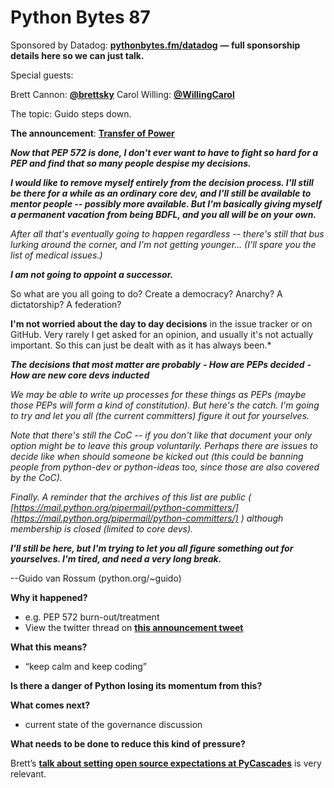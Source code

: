 # Python Bytes 87

Sponsored by Datadog: [**pythonbytes.fm/datadog**](http://pythonbytes.fm/datadog) **— full sponsorship details here so we can just talk.**

Special guests:

Brett Cannon: [**@brettsky**](https://twitter.com/brettsky)
Carol Willing: [**@WillingCarol**](https://twitter.com/WillingCarol)

The topic: Guido steps down.

**The announcement**: [**Transfer of Power**](https://mail.python.org/pipermail/python-committers/2018-July/005664.html)

***Now that PEP 572 is done, I don't ever want to have to fight so hard for a PEP and find that so many people despise my decisions.***
  
***I would like to remove myself entirely from the decision process. I'll still be there for a while as an ordinary core dev, and I'll still be available to mentor people -- possibly more available. But I'm basically giving myself a permanent vacation from being BDFL, and you all will be on your own.***

*After all that's eventually going to happen regardless -- there's still that bus lurking around the corner, and I'm not getting younger... (I'll spare you the list of medical issues.)*
  
***I am not going to appoint a successor.***

So what are you all going to do? Create a democracy? Anarchy? A dictatorship? A federation?
  
**I'm not worried about the day to day decisions** in the issue tracker or on GitHub. Very rarely I get asked for an opinion, and usually it's not actually important. So this can just be dealt with as it has always been.*
  
***The decisions that most matter are probably***
 ***- How are PEPs decided***
 ***- How are new core devs inducted***

*We may be able to write up processes for these things as PEPs (maybe those PEPs will form a kind of constitution). But here's the catch. I'm going to try and let you all (the current committers) figure it out for yourselves.*
  
*Note that there's still the CoC -- if you don't like that document your only option might be to leave this group voluntarily. Perhaps there are issues to decide like when should someone be kicked out (this could be banning people from python-dev or python-ideas too, since those are also covered by the CoC).*

*Finally. A reminder that the archives of this list are public ( [https://mail.python.org/pipermail/python-committers/](https://mail.python.org/pipermail/python-committers/) ) although membership is closed (limited to core devs).*
  
***I'll still be here, but I'm trying to let you all figure something out for yourselves. I'm tired, and need a very long break.***

--Guido van Rossum (python.org/~guido)
  
**Why it happened?**

- e.g. PEP 572 burn-out/treatment
- View the twitter thread on [**this announcement tweet**](https://twitter.com/raymondh/status/1014210487112818689)
  
**What this means?**

  - “keep calm and keep coding”

**Is there a danger of Python losing its momentum from this?**
  
**What comes next?**

- current state of the governance discussion

**What needs to be done to reduce this kind of pressure?**

Brett’s [**talk about setting open source expectations at PyCascades**](https://www.youtube.com/watch?v=-Nk-8fSJM6I) is very relevant.



